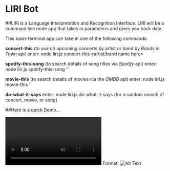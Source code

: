 # LIRI Bot

##LIRI is a Language Interpretation and Recognition Interface. LIRI will be a command line node app that takes in parameters and gives you back data.


This bash-terminal app can take in one of the following commands:

**concert-this** (to search upcoming concerts by artist or band by *Bands in Town* api)
    enter: node liri.js concert-this <artist/band name here>

**spotify-this-song** (to search details of song titles via *Spotify* api)
    enter: node liri.js spotify-this-song '<song name here>'

**movie-this** (to search details of movies via the *OMDB* api)
    enter: node liri.js movie-this '<movie name here>'

**do-what-it-says**
    enter: node liri.js do-what-it-says (for a random search of concert, movie, or song)


##Here is a quick Demo...

![GitHub Logo](/screen_shots/Liri.mov)
Format: ![Alt Text](url)






